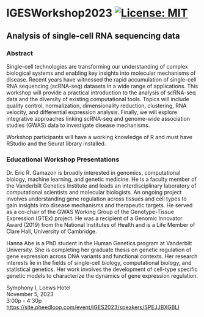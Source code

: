 # IGESWorkshop2023 [![License: MIT](https://img.shields.io/badge/License-MIT-yellow.svg)](https://github.com/gamazonlab/IGESWorkshop2023/blob/main/LICENSE)

## Analysis of single-cell RNA sequencing data  

### Abstract

Single-cell technologies are transforming our understanding of complex biological systems and enabling key insights into molecular mechanisms of disease. Recent years have witnessed the rapid accumulation of single-cell RNA sequencing (scRNA-seq) datasets in a wide range of applications. This workshop will provide a practical introduction to the analysis of scRNA-seq data and the diversity of existing computational tools. Topics will include quality control, normalization, dimensionality reduction, clustering, RNA velocity, and differential expression analysis. Finally, we will explore integrative approaches linking scRNA-seq and genome-wide association studies (GWAS) data to investigate disease mechanisms.

Workshop participants will have a working knowledge of R and must have RStudio and the Seurat library installed.  

### Educational Workshop Presentations

Dr. Eric R. Gamazon is broadly interested in genomics, computational biology, machine learning, and genetic medicine. He is a faculty member of the Vanderbilt Genetics Institute and leads an interdisciplinary laboratory of computational scientists and molecular biologists. An ongoing project involves understanding gene regulation across tissues and cell types to gain insights into disease mechanisms and therapeutic targets. He served as a co-chair of the GWAS Working Group of the Genotype-Tissue Expression (GTEx) project. He was a recipient of a Genomic Innovator Award (2019) from the National Institutes of Health and is a Life Member of Clare Hall, University of Cambridge.  

Hanna Abe is a PhD student in the Human Genetics program at Vanderbilt University. She is completing her graduate thesis on genetic regulation of gene expression across DNA variants and functional contexts. Her research interests lie in the fields of single-cell biology, computational biology, and statistical genetics. Her work involves the development of cell-type specific genetic models to characterize the dynamics of gene expression regulation.  

Symphony I, Loews Hotel  
November 5, 2023   
3:00p - 4:30p  
https://site.pheedloop.com/event/IGES2023/speakers/SPEJJBXGBLI 
